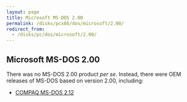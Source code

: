 ```yaml
---
layout: page
title: Microsoft MS-DOS 2.00
permalink: /disks/pcx86/dos/microsoft/2.00/
redirect_from:
  - /disks/pc/dos/microsoft/2.00/
---
```


Microsoft MS-DOS 2.00
---

There was no MS-DOS 2.00 product *per se*.  Instead, there were OEM releases of MS-DOS based on version 2.00,
including:

* [COMPAQ MS-DOS 2.12](/disks/pcx86/dos/compaq/2.12/)
